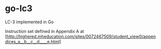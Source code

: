 # go-lc3
LC-3 implemented in Go

Instruction set defined in Appendix A at [http://highered.mheducation.com/sites/0072467509/student_view0/appendices_a__b__c__d____e.html]
